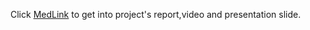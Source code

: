 Click [MedLink](https://drive.google.com/drive/folders/1312UO36SGdRpn4zQADx5R1p_eeeLASh6?usp=drive_link) to get into project's report,video and presentation slide.

